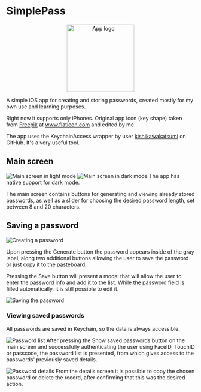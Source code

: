 # SimplePass
<p align="center">
  <img src="https://raw.githubusercontent.com/jamajk/simplepass-ios/master/SimplePass/Misc/Key-RC.png" width="180" title="App logo">
</p>
A simple iOS app for creating and storing passwords, created mostly for my own use and learning purposes.

Right now it supports only iPhones.
Original app icon (key shape) taken from <a href="https://www.flaticon.com/authors/freepik" title="Freepik">Freepik</a> at <a href="https://www.flaticon.com/" title="Flaticon"> www.flaticon.com</a> and edited by me.

The app uses the KeychainAccess wrapper by user <a href="https://github.com/kishikawakatsumi" title="kishikawakatsumi">kishikawakatsumi</a> on GitHub. It's a very useful tool.

## Main screen
![Main screen in light mode](Misc/homescreenlight.png)
![Main screen in dark mode](Misc/homescreendark.png)
The app has native support for dark mode.

The main screen contains buttons for generating and viewing already stored passwords, as well as a slider for choosing the desired password length, set between 8 and 20 characters.

## Saving a password
![Creating a password](Misc/passgenerated.png)

Upon pressing the Generate button the password appears inside of the gray label, along two additional buttons allowing the user to save the password or just copy it to the pasteboard.

Pressing the Save button will present a modal that will allow the user to enter the password info and add it to the list.
While the password field is filled automatically, it is still possible to edit it.

![Saving the password](Misc/passsaving.png)

### Viewing saved passwords
All passwords are saved in Keychain, so the data is always accessible.

![Password list](Misc/passlist.png)
After pressing the Show saved passwords button on the main screen and successfully authenticating the user using FaceID, TouchID or passcode, the password list is presented, from which gives access to the passwords' previously saved details.

![Password details](Misc/passdetails.png)
From the details screen it is possible to copy the chosen password or delete the record, after confirming that this was the desired action.

